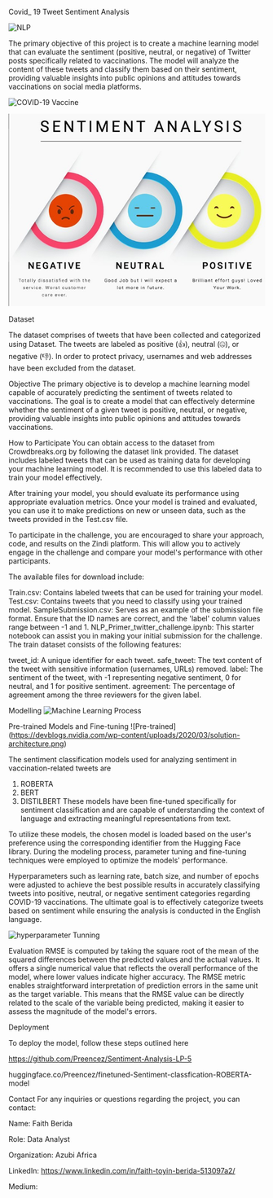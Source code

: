 

Covid_ 19 Tweet Sentiment Analysis

![NLP](https://www.seacom.it/wp-content/uploads/2021/06/Natural-Language-Processing.png)

The primary objective of this project is to create a machine learning model that can evaluate the sentiment (positive, neutral, or negative) of Twitter posts specifically related to vaccinations. The model will analyze the content of these tweets and classify them based on their sentiment, providing valuable insights into public opinions and attitudes towards vaccinations on social media platforms.

![COVID-19 Vaccine](https://www.labrepco.com/wp-content/uploads/2020/09/vaccine-covid-19-1.jpg)



![Sentiment Analysis](./images/sentiments_positive_negative_neutral.jpg)

Dataset

The dataset comprises of tweets that have been collected and categorized using Dataset. The tweets are labeled as positive (👍), neutral (🤐), or negative (👎). In order to protect privacy, usernames and web addresses have been excluded from the dataset.

Objective
The primary objective is to develop a machine learning model capable of accurately predicting the sentiment of tweets related to vaccinations. The goal is to create a model that can effectively determine whether the sentiment of a given tweet is positive, neutral, or negative, providing valuable insights into public opinions and attitudes towards vaccinations.

How to Participate
You can obtain access to the dataset from Crowdbreaks.org by following the dataset link provided. The dataset includes labeled tweets that can be used as training data for developing your machine learning model. It is recommended to use this labeled data to train your model effectively.

After training your model, you should evaluate its performance using appropriate evaluation metrics. Once your model is trained and evaluated, you can use it to make predictions on new or unseen data, such as the tweets provided in the Test.csv file.

To participate in the challenge, you are encouraged to share your approach, code, and results on the Zindi platform. This will allow you to actively engage in the challenge and compare your model's performance with other participants.

The available files for download include:

Train.csv: Contains labeled tweets that can be used for training your model.
Test.csv: Contains tweets that you need to classify using your trained model.
SampleSubmission.csv: Serves as an example of the submission file format. Ensure that the ID names are correct, and the 'label' column values range between -1 and 1.
NLP_Primer_twitter_challenge.ipynb: This starter notebook can assist you in making your initial submission for the challenge.
The train dataset consists of the following features:

tweet_id: A unique identifier for each tweet.
safe_tweet: The text content of the tweet with sensitive information (usernames, URLs) removed.
label: The sentiment of the tweet, with -1 representing negative sentiment, 0 for neutral, and 1 for positive sentiment.
agreement: The percentage of agreement among the three reviewers for the given label.

Modelling
![Machine Learning Process](https://raw.githubusercontent.com/msambaraju/blog-usa/master/images/2019/03/Machine_Learning.png)

Pre-trained Models and Fine-tuning
![Pre-trained] (https://devblogs.nvidia.com/wp-content/uploads/2020/03/solution-architecture.png)

The sentiment classification models used for analyzing sentiment in vaccination-related tweets are
1. ROBERTA
2. BERT 
3. DISTILBERT
These models have been fine-tuned specifically for sentiment classification and are capable of understanding the context of language and extracting meaningful representations from text.

To utilize these models, the chosen model is loaded based on the user's preference using the corresponding identifier from the Hugging Face library. During the modeling process, parameter tuning and fine-tuning techniques were employed to optimize the models' performance.

Hyperparameters such as learning rate, batch size, and number of epochs were adjusted to achieve the best possible results in accurately classifying tweets into positive, neutral, or negative sentiment categories regarding COVID-19 vaccinations. The ultimate goal is to effectively categorize tweets based on sentiment while ensuring the analysis is conducted in the English language.

![hyperparameter Tunning](https://images.akira.ai/glossary/akira-ai-hyperparameter-tuning-ml-models.png)


Evaluation
RMSE is computed by taking the square root of the mean of the squared differences between the predicted values and the actual values.
It offers a single numerical value that reflects the overall performance of the model, where lower values indicate higher accuracy.
The RMSE metric enables straightforward interpretation of prediction errors in the same unit as the target variable. This means that the RMSE value can be directly related to the scale of the variable being predicted, making it easier to assess the magnitude of the model's errors.

Deployment

To deploy the model, follow these steps outlined here

https://github.com/Preencez/Sentiment-Analysis-LP-5

huggingface.co/Preencez/finetuned-Sentiment-classfication-ROBERTA-model

Contact 
For any inquiries or questions regarding the project, you can contact:

Name: Faith Berida

Role: Data Analyst

Organization: Azubi Africa

LinkedIn: https://www.linkedin.com/in/faith-toyin-berida-513097a2/

Medium: